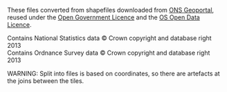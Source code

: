 These files converted from shapefiles downloaded from [ONS Geoportal](https://geoportal.statistics.gov.uk/Docs/Boundaries/Output_areas_\(E+W\)_2011_Boundaries_\(Full_Extent\).zip), reused under the [Open Government Licence](http://www.nationalarchives.gov.uk/doc/open-government-licence/version/2/) and the [OS Open Data Licence](http://www.ordnancesurvey.co.uk/docs/licences/os-opendata-licence.pdf).

Contains National Statistics data © Crown copyright and database right 2013<br>
Contains Ordnance Survey data © Crown copyright and database right 2013

WARNING: Split into files is based on coordinates, so there are artefacts at the joins between the tiles.